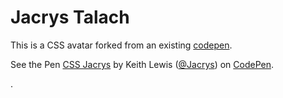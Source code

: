 # Jacrys Talach

This is a CSS avatar forked from an existing [codepen](https://codepen.io/sashatran/details/BpPdMb#forks).

<p data-height="265" data-theme-id="dark" data-slug-hash="qKpOrK" data-default-tab="css,result" data-user="Jacrys" data-pen-title="CSS Jacrys" data-editable="true" class="codepen">See the Pen <a href="https://codepen.io/Jacrys/pen/qKpOrK/">CSS Jacrys</a> by Keith Lewis (<a href="https://codepen.io/Jacrys">@Jacrys</a>) on <a href="https://codepen.io">CodePen</a>.</p>

.
